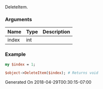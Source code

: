 DeleteItem.
### Arguments
**Name**|**Type**|**Description**
:---|:---|:---
index|int|

### Example

```perl
my $index = 1;

$object->DeleteItem($index); # Returns void
```


Generated On 2018-04-29T00:30:15-07:00